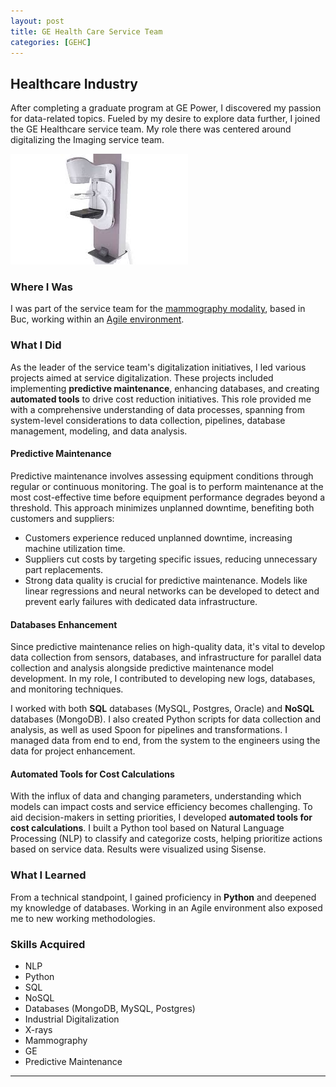 ```yaml
---
layout: post
title: GE Health Care Service Team
categories: [GEHC]
---
```

<!-- HEALTHCARE INDUSTRY -->
## Healthcare Industry

After completing a graduate program at GE Power, I discovered my passion for data-related topics. Fueled by my desire to explore data further, I joined the GE Healthcare service team. My role there was centered around digitalizing the Imaging service team.

![Pristina Mammograph](images/pristina.jpg)
### Where I Was

I was part of the service team for the [mammography modality](https://en.wikipedia.org/wiki/Mammography), based in Buc, working within an [Agile environment](https://en.wikipedia.org/wiki/Agile_software_development).

### What I Did

As the leader of the service team's digitalization initiatives, I led various projects aimed at service digitalization. These projects included implementing **predictive maintenance**, enhancing databases, and creating **automated tools** to drive cost reduction initiatives. This role provided me with a comprehensive understanding of data processes, spanning from system-level considerations to data collection, pipelines, database management, modeling, and data analysis.

#### Predictive Maintenance

Predictive maintenance involves assessing equipment conditions through regular or continuous monitoring. The goal is to perform maintenance at the most cost-effective time before equipment performance degrades beyond a threshold. This approach minimizes unplanned downtime, benefiting both customers and suppliers:

- Customers experience reduced unplanned downtime, increasing machine utilization time.
- Suppliers cut costs by targeting specific issues, reducing unnecessary part replacements.
- Strong data quality is crucial for predictive maintenance. Models like linear regressions and neural networks can be developed to detect and prevent early failures with dedicated data infrastructure.

#### Databases Enhancement

Since predictive maintenance relies on high-quality data, it's vital to develop data collection from sensors, databases, and infrastructure for parallel data collection and analysis alongside predictive maintenance model development. In my role, I contributed to developing new logs, databases, and monitoring techniques.

I worked with both **SQL** databases (MySQL, Postgres, Oracle) and **NoSQL** databases (MongoDB). I also created Python scripts for data collection and analysis, as well as used Spoon for pipelines and transformations. I managed data from end to end, from the system to the engineers using the data for project enhancement.

#### Automated Tools for Cost Calculations

With the influx of data and changing parameters, understanding which models can impact costs and service efficiency becomes challenging. To aid decision-makers in setting priorities, I developed **automated tools for cost calculations**. I built a Python tool based on Natural Language Processing (NLP) to classify and categorize costs, helping prioritize actions based on service data. Results were visualized using Sisense.

### What I Learned

From a technical standpoint, I gained proficiency in **Python** and deepened my knowledge of databases. Working in an Agile environment also exposed me to new working methodologies.

### Skills Acquired

- NLP
- Python
- SQL
- NoSQL
- Databases (MongoDB, MySQL, Postgres)
- Industrial Digitalization
- X-rays
- Mammography
- GE
- Predictive Maintenance

---
